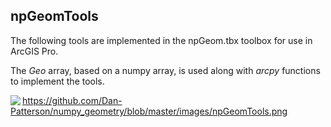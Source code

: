 **npGeomTools**
----

The following tools are implemented in the npGeom.tbx toolbox for use in ArcGIS Pro.

The *Geo* array, based on a numpy array, is used along with *arcpy* functions to implement the tools.

<a href="url"><img src="numpy_geometry/blob/master/images/npGeomTools.png" align="left" height="auto" width="auto" ></a>

https://github.com/Dan-Patterson/numpy_geometry/blob/master/images/npGeomTools.png
